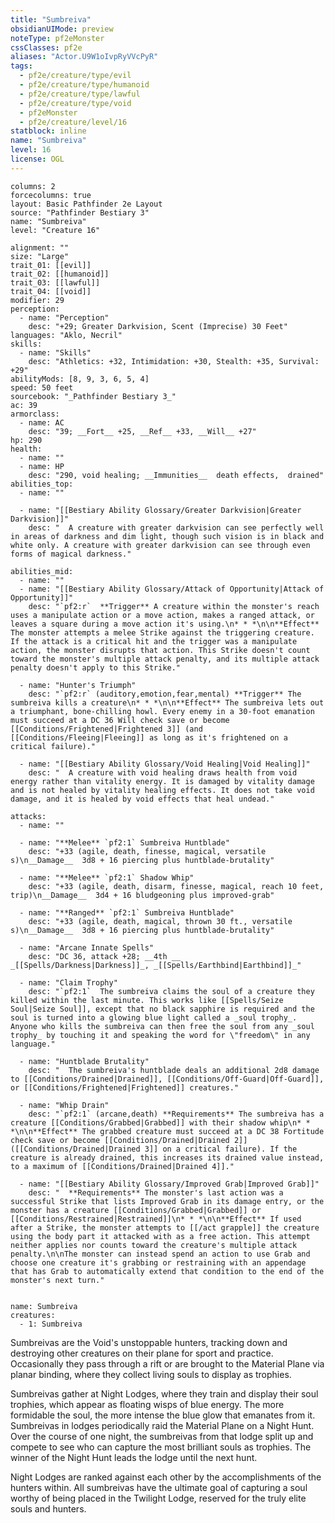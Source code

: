 ```yaml
---
title: "Sumbreiva"
obsidianUIMode: preview
noteType: pf2eMonster
cssClasses: pf2e
aliases: "Actor.U9W1oIvpRyVVcPyR" 
tags:
  - pf2e/creature/type/evil
  - pf2e/creature/type/humanoid
  - pf2e/creature/type/lawful
  - pf2e/creature/type/void
  - pf2eMonster
  - pf2e/creature/level/16
statblock: inline
name: "Sumbreiva"
level: 16
license: OGL
---
```


```statblock
columns: 2
forcecolumns: true
layout: Basic Pathfinder 2e Layout
source: "Pathfinder Bestiary 3"
name: "Sumbreiva"
level: "Creature 16"

alignment: ""
size: "Large"
trait_01: [[evil]]
trait_02: [[humanoid]]
trait_03: [[lawful]]
trait_04: [[void]]
modifier: 29
perception:
  - name: "Perception"
    desc: "+29; Greater Darkvision, Scent (Imprecise) 30 Feet"
languages: "Aklo, Necril"
skills:
  - name: "Skills"
    desc: "Athletics: +32, Intimidation: +30, Stealth: +35, Survival: +29"
abilityMods: [8, 9, 3, 6, 5, 4]
speed: 50 feet
sourcebook: "_Pathfinder Bestiary 3_"
ac: 39
armorclass:
  - name: AC
    desc: "39; __Fort__ +25, __Ref__ +33, __Will__ +27"
hp: 290
health:
  - name: ""
  - name: HP
    desc: "290, void healing; __Immunities__  death effects,  drained"
abilities_top:
  - name: ""

  - name: "[[Bestiary Ability Glossary/Greater Darkvision|Greater Darkvision]]"
    desc: "  A creature with greater darkvision can see perfectly well in areas of darkness and dim light, though such vision is in black and white only. A creature with greater darkvision can see through even forms of magical darkness."

abilities_mid:
  - name: ""
  - name: "[[Bestiary Ability Glossary/Attack of Opportunity|Attack of Opportunity]]"
    desc: "`pf2:r`  **Trigger** A creature within the monster's reach uses a manipulate action or a move action, makes a ranged attack, or leaves a square during a move action it's using.\n* * *\n\n**Effect** The monster attempts a melee Strike against the triggering creature. If the attack is a critical hit and the trigger was a manipulate action, the monster disrupts that action. This Strike doesn't count toward the monster's multiple attack penalty, and its multiple attack penalty doesn't apply to this Strike."

  - name: "Hunter's Triumph"
    desc: "`pf2:r` (auditory,emotion,fear,mental) **Trigger** The sumbreiva kills a creature\n* * *\n\n**Effect** The sumbreiva lets out a triumphant, bone-chilling howl. Every enemy in a 30-foot emanation must succeed at a DC 36 Will check save or become [[Conditions/Frightened|Frightened 3]] (and [[Conditions/Fleeing|Fleeing]] as long as it's frightened on a critical failure)."

  - name: "[[Bestiary Ability Glossary/Void Healing|Void Healing]]"
    desc: "  A creature with void healing draws health from void energy rather than vitality energy. It is damaged by vitality damage and is not healed by vitality healing effects. It does not take void damage, and it is healed by void effects that heal undead."

attacks:
  - name: ""

  - name: "**Melee** `pf2:1` Sumbreiva Huntblade"
    desc: "+33 (agile, death, finesse, magical, versatile s)\n__Damage__  3d8 + 16 piercing plus huntblade-brutality"

  - name: "**Melee** `pf2:1` Shadow Whip"
    desc: "+33 (agile, death, disarm, finesse, magical, reach 10 feet, trip)\n__Damage__  3d4 + 16 bludgeoning plus improved-grab"

  - name: "**Ranged** `pf2:1` Sumbreiva Huntblade"
    desc: "+33 (agile, death, magical, thrown 30 ft., versatile s)\n__Damage__  3d8 + 16 piercing plus huntblade-brutality"

  - name: "Arcane Innate Spells"
    desc: "DC 36, attack +28; __4th __  _[[Spells/Darkness|Darkness]]_, _[[Spells/Earthbind|Earthbind]]_"

  - name: "Claim Trophy"
    desc: "`pf2:1`  The sumbreiva claims the soul of a creature they killed within the last minute. This works like [[Spells/Seize Soul|Seize Soul]], except that no black sapphire is required and the soul is turned into a glowing blue light called a _soul trophy_. Anyone who kills the sumbreiva can then free the soul from any _soul trophy_ by touching it and speaking the word for \"freedom\" in any language."

  - name: "Huntblade Brutality"
    desc: "  The sumbreiva's huntblade deals an additional 2d8 damage to [[Conditions/Drained|Drained]], [[Conditions/Off-Guard|Off-Guard]], or [[Conditions/Frightened|Frightened]] creatures."

  - name: "Whip Drain"
    desc: "`pf2:1` (arcane,death) **Requirements** The sumbreiva has a creature [[Conditions/Grabbed|Grabbed]] with their shadow whip\n* * *\n\n**Effect** The grabbed creature must succeed at a DC 38 Fortitude check save or become [[Conditions/Drained|Drained 2]] ([[Conditions/Drained|Drained 3]] on a critical failure). If the creature is already drained, this increases its drained value instead, to a maximum of [[Conditions/Drained|Drained 4]]."

  - name: "[[Bestiary Ability Glossary/Improved Grab|Improved Grab]]"
    desc: "  **Requirements** The monster's last action was a successful Strike that lists Improved Grab in its damage entry, or the monster has a creature [[Conditions/Grabbed|Grabbed]] or [[Conditions/Restrained|Restrained]]\n* * *\n\n**Effect** If used after a Strike, the monster attempts to [[/act grapple]] the creature using the body part it attacked with as a free action. This attempt neither applies nor counts toward the creature's multiple attack penalty.\n\nThe monster can instead spend an action to use Grab and choose one creature it's grabbing or restraining with an appendage that has Grab to automatically extend that condition to the end of the monster's next turn."
 
```

```encounter-table
name: Sumbreiva
creatures:
  - 1: Sumbreiva
```



Sumbreivas are the Void's unstoppable hunters, tracking down and destroying other creatures on their plane for sport and practice. Occasionally they pass through a rift or are brought to the Material Plane via planar binding, where they collect living souls to display as trophies.

Sumbreivas gather at Night Lodges, where they train and display their soul trophies, which appear as floating wisps of blue energy. The more formidable the soul, the more intense the blue glow that emanates from it. Sumbreivas in lodges periodically raid the Material Plane on a Night Hunt. Over the course of one night, the sumbreivas from that lodge split up and compete to see who can capture the most brilliant souls as trophies. The winner of the Night Hunt leads the lodge until the next hunt.

Night Lodges are ranked against each other by the accomplishments of the hunters within. All sumbreivas have the ultimate goal of capturing a soul worthy of being placed in the Twilight Lodge, reserved for the truly elite souls and hunters.
